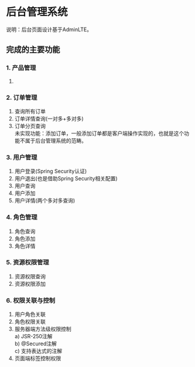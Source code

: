 # 后台管理系统
说明：后台页面设计基于AdminLTE。

## 完成的主要功能
### 1. 产品管理
1) 

### 2. 订单管理
1) 查询所有订单
2) 订单详情查询(一对多+多对多)
3) 订单分页查询  
未实现功能：添加订单，一般添加订单都是客户端操作实现的，也就是这个功能不属于后台管理系统的范畴。

### 3. 用户管理
1) 用户登录(Spring Security认证)
2) 用户退出(也是借助Spring Security相关配置)
3) 用户查询
4) 用户添加
5) 用户详情(两个多对多查询)

### 4. 角色管理
1) 角色查询
2) 角色添加
3) 角色详情

### 5. 资源权限管理
1) 资源权限查询
2) 资源权限添加

### 6. 权限关联与控制
1) 用户角色关联
2) 角色权限关联
3) 服务器端方法级权限控制  
a) JSR-250注解  
b) @Secured注解  
c) 支持表达式的注解
4) 页面端标签控制权限